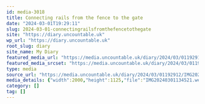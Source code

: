 ```yaml
---
id: media-3018
title: Connecting rails from the fence to the gate
date: "2024-03-01T19:29:11"
slug: 2024-03-01-connectingrailsfromthefencetothegate
site: "https://diary.uncountable.uk"
wp_url: "https://diary.uncountable.uk"
root_slug: diary
site_name: My Diary
featured_media_url: "https://media.uncountable.uk/diary/2024/03/01192912/IMG20240301134521.webp"
featured_media_srcset: "https://media.uncountable.uk/diary/2024/03/01192912/IMG20240301134521-300x169.webp 300w, https://media.uncountable.uk/diary/2024/03/01192912/IMG20240301134521-1024x576.webp 1024w, https://media.uncountable.uk/diary/2024/03/01192912/IMG20240301134521-150x150.webp 150w, https://media.uncountable.uk/diary/2024/03/01192912/IMG20240301134521-640x360.webp 640w, https://media.uncountable.uk/diary/2024/03/01192912/IMG20240301134521.webp 2000w"
type: media
source_url: "https://media.uncountable.uk/diary/2024/03/01192912/IMG20240301134521.webp"
media_details: {"width":2000,"height":1125,"file":"IMG20240301134521.webp","filesize":229966,"sizes":{"medium":{"file":"IMG20240301134521-300x169.webp","width":300,"height":169,"filesize":22098,"mime_type":"image/webp","source_url":"https://media.uncountable.uk/diary/2024/03/01192912/IMG20240301134521-300x169.webp"},"large":{"file":"IMG20240301134521-1024x576.webp","width":1024,"height":576,"filesize":252408,"mime_type":"image/webp","source_url":"https://media.uncountable.uk/diary/2024/03/01192912/IMG20240301134521-1024x576.webp"},"thumbnail":{"file":"IMG20240301134521-150x150.webp","width":150,"height":150,"filesize":10098,"mime_type":"image/webp","source_url":"https://media.uncountable.uk/diary/2024/03/01192912/IMG20240301134521-150x150.webp"},"mobwidth":{"file":"IMG20240301134521-640x360.webp","width":640,"height":360,"filesize":100110,"mime_type":"image/webp","source_url":"https://media.uncountable.uk/diary/2024/03/01192912/IMG20240301134521-640x360.webp"},"full":{"file":"IMG20240301134521.webp","width":2000,"height":1125,"mime_type":"image/webp","source_url":"https://media.uncountable.uk/diary/2024/03/01192912/IMG20240301134521.webp"}},"image_meta":{"aperture":"0","credit":"","camera":"","caption":"","created_timestamp":"0","copyright":"","focal_length":"0","iso":"0","shutter_speed":"0","title":"","orientation":"0","keywords":[]}}
category: []
tag: []
---
```


